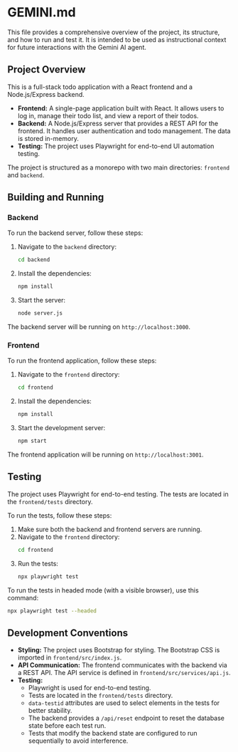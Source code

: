 # GEMINI.md

This file provides a comprehensive overview of the project, its structure, and how to run and test it. It is intended to be used as instructional context for future interactions with the Gemini AI agent.

## Project Overview

This is a full-stack todo application with a React frontend and a Node.js/Express backend.

*   **Frontend:** A single-page application built with React. It allows users to log in, manage their todo list, and view a report of their todos.
*   **Backend:** A Node.js/Express server that provides a REST API for the frontend. It handles user authentication and todo management. The data is stored in-memory.
*   **Testing:** The project uses Playwright for end-to-end UI automation testing.

The project is structured as a monorepo with two main directories: `frontend` and `backend`.

## Building and Running

### Backend

To run the backend server, follow these steps:

1.  Navigate to the `backend` directory:
    ```bash
    cd backend
    ```
2.  Install the dependencies:
    ```bash
    npm install
    ```
3.  Start the server:
    ```bash
    node server.js
    ```
The backend server will be running on `http://localhost:3000`.

### Frontend

To run the frontend application, follow these steps:

1.  Navigate to the `frontend` directory:
    ```bash
    cd frontend
    ```
2.  Install the dependencies:
    ```bash
    npm install
    ```
3.  Start the development server:
    ```bash
    npm start
    ```
The frontend application will be running on `http://localhost:3001`.

## Testing

The project uses Playwright for end-to-end testing. The tests are located in the `frontend/tests` directory.

To run the tests, follow these steps:

1.  Make sure both the backend and frontend servers are running.
2.  Navigate to the `frontend` directory:
    ```bash
    cd frontend
    ```
3.  Run the tests:
    ```bash
    npx playwright test
    ```

To run the tests in headed mode (with a visible browser), use this command:
```bash
npx playwright test --headed
```

## Development Conventions

*   **Styling:** The project uses Bootstrap for styling. The Bootstrap CSS is imported in `frontend/src/index.js`.
*   **API Communication:** The frontend communicates with the backend via a REST API. The API service is defined in `frontend/src/services/api.js`.
*   **Testing:**
    *   Playwright is used for end-to-end testing.
    *   Tests are located in the `frontend/tests` directory.
    *   `data-testid` attributes are used to select elements in the tests for better stability.
    *   The backend provides a `/api/reset` endpoint to reset the database state before each test run.
    *   Tests that modify the backend state are configured to run sequentially to avoid interference.
